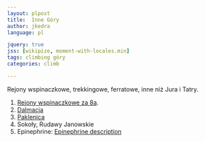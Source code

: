 ```yaml
---
layout: plpost
title:  Inne Góry
author: jkedra
language: pl

jquery: true
jss: [wikipize, moment-with-locales.min]
tags: climbing góry
categories: climb

---
```


Rejony wspinaczkowe, trekkingowe, ferratowe, inne niż
Jura i Tatry.

1. [Rejony wspinaczkowe za 8a][8a-rejony].
2. [Dalmacja](http://dalmatiaclimbing.com/)
3. [Paklenica](http://www.paklenica-croatia.com/)
4. Sokoły, Rudawy Janowskie
5. Epinephrine:
    [Epinephrine description](https://www.mountainproject.com/route/105732422/epinephrine)


[8a-rejony]: http://8a.pl/8academy/kategorie/wspinaczka/rejony/

